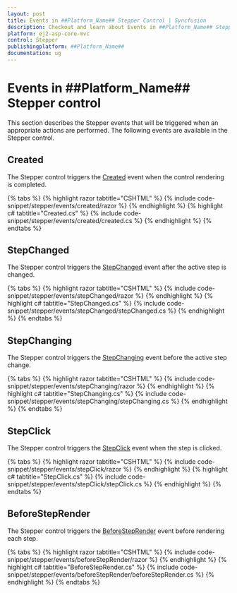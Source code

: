```yaml
---
layout: post
title: Events in ##Platform_Name## Stepper Control | Syncfusion
description: Checkout and learn about Events in ##Platform_Name## Stepper control of Syncfusion Essential JS 2 and more.
platform: ej2-asp-core-mvc
control: Stepper
publishingplatform: ##Platform_Name##
documentation: ug
---
```


# Events in ##Platform_Name## Stepper control

This section describes the Stepper events that will be triggered when an appropriate actions are performed. The following events are available in the Stepper control.

## Created

The Stepper control triggers the [Created](https://help.syncfusion.com/cr/aspnetmvc-js2/Syncfusion.EJ2.Navigations.Stepper.html#Syncfusion_EJ2_Navigations_Stepper_Created) event when the control rendering is completed.

{% tabs %}
{% highlight razor tabtitle="CSHTML" %}
{% include code-snippet/stepper/events/created/razor %}
{% endhighlight %}
{% highlight c# tabtitle="Created.cs" %}
{% include code-snippet/stepper/events/created/created.cs %}
{% endhighlight %}
{% endtabs %}

## StepChanged

The Stepper control triggers the [StepChanged](https://help.syncfusion.com/cr/aspnetmvc-js2/Syncfusion.EJ2.Navigations.Stepper.html#Syncfusion_EJ2_Navigations_Stepper_StepChanged) event after the active step is changed.

{% tabs %}
{% highlight razor tabtitle="CSHTML" %}
{% include code-snippet/stepper/events/stepChanged/razor %}
{% endhighlight %}
{% highlight c# tabtitle="StepChanged.cs" %}
{% include code-snippet/stepper/events/stepChanged/stepChanged.cs %}
{% endhighlight %}
{% endtabs %}

## StepChanging

The Stepper control triggers the [StepChanging](https://help.syncfusion.com/cr/aspnetmvc-js2/Syncfusion.EJ2.Navigations.Stepper.html#Syncfusion_EJ2_Navigations_Stepper_StepChanging) event before the active step change.

{% tabs %}
{% highlight razor tabtitle="CSHTML" %}
{% include code-snippet/stepper/events/stepChanging/razor %}
{% endhighlight %}
{% highlight c# tabtitle="StepChanging.cs" %}
{% include code-snippet/stepper/events/stepChanging/stepChanging.cs %}
{% endhighlight %}
{% endtabs %}

## StepClick

The Stepper control triggers the [StepClick](https://help.syncfusion.com/cr/aspnetmvc-js2/Syncfusion.EJ2.Navigations.Stepper.html#Syncfusion_EJ2_Navigations_Stepper_StepClick) event when the step is clicked.

{% tabs %}
{% highlight razor tabtitle="CSHTML" %}
{% include code-snippet/stepper/events/stepClick/razor %}
{% endhighlight %}
{% highlight c# tabtitle="StepClick.cs" %}
{% include code-snippet/stepper/events/stepClick/stepClick.cs %}
{% endhighlight %}
{% endtabs %}

## BeforeStepRender

The Stepper control triggers the [BeforeStepRender](https://help.syncfusion.com/cr/aspnetmvc-js2/Syncfusion.EJ2.Navigations.Stepper.html#Syncfusion_EJ2_Navigations_Stepper_BeforeStepRender) event before rendering each step.

{% tabs %}
{% highlight razor tabtitle="CSHTML" %}
{% include code-snippet/stepper/events/beforeStepRender/razor %}
{% endhighlight %}
{% highlight c# tabtitle="BeforeStepRender.cs" %}
{% include code-snippet/stepper/events/beforeStepRender/beforeStepRender.cs %}
{% endhighlight %}
{% endtabs %}